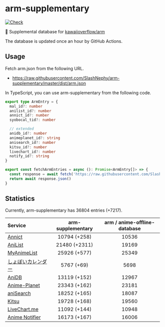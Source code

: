 # arm-supplementary

[![Check](https://github.com/SlashNephy/arm-supplementary/actions/workflows/check-node.yml/badge.svg)](https://github.com/SlashNephy/arm-supplementary/actions/workflows/check-node.yml)

💊 Supplemental database for [kawaiioverflow/arm](https://github.com/kawaiioverflow/arm)

The database is updated once an hour by GitHub Actions.

## Usage

Fetch arm.json from the following URL.

- https://raw.githubusercontent.com/SlashNephy/arm-supplementary/master/dist/arm.json

In TypeScript, you can use arm-supplementary from the following code.

```TypeScript
export type ArmEntry = {
  mal_id?: number
  anilist_id?: number
  annict_id?: number
  syobocal_tid?: number

  // extended
  anidb_id?: number
  animeplanet_id?: string
  anisearch_id?: number
  kitsu_id?: number
  livechart_id?: number
  notify_id?: string
}

export const fetchArmEntries = async (): Promise<ArmEntry[]> => {
  const response = await fetch('https://raw.githubusercontent.com/SlashNephy/arm-supplementary/master/dist/arm.json')
  return await response.json()
}
```

## Statistics

Currently, arm-supplementary has 36804 entries (+7217).

| Service                                     | arm-supplementary | arm / anime-offline-database |
| :------------------------------------------ | :---------------: | :--------------------------: |
| [Annict](https://annict.com)                |   10794 (+258)    |            10536             |
| [AniList](https://anilist.co)               |   21480 (+2311)   |            19169             |
| [MyAnimeList](https://myanimelist.net)      |   25926 (+577)    |            25349             |
| [しょぼいカレンダー](https://cal.syoboi.jp) |    5767 (+69)     |             5698             |
| [AniDB](https://anidb.net)                  |   13119 (+152)    |            12967             |
| [Anime-Planet](https://anime-planet.com)    |   23343 (+162)    |            23181             |
| [aniSearch](https://anisearch.com)          |   18252 (+165)    |            18087             |
| [Kitsu](https://kitsu.io)                   |   19728 (+168)    |            19560             |
| [LiveChart.me](https://livechart.me)        |   11092 (+144)    |            10948             |
| [Anime Notifier](https://notify.moe)        |   16173 (+167)    |            16006             |
